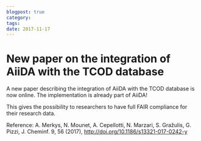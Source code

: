 ```yaml
---
blogpost: true
category:
tags:
date: 2017-11-17
---
```


# New paper on the integration of AiiDA with the TCOD database

A new paper describing the integration of AiiDA with the TCOD database is now online. The implementation is already part of AiiDA!

This gives the possibility to researchers to have full FAIR compliance for their research data.

Reference: A. Merkys, N. Mounet, A. Cepellotti, N. Marzari, S. Gražulis, G. Pizzi, J. Cheminf. 9, 56 (2017), <http://doi.org/10.1186/s13321-017-0242-y>
